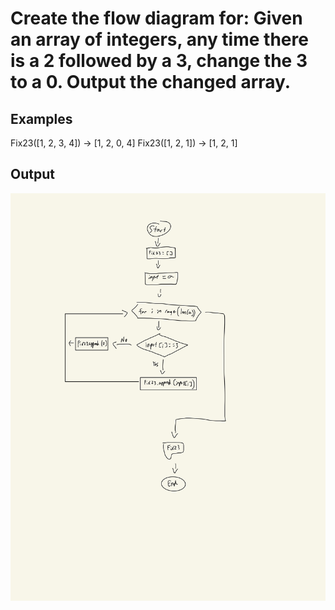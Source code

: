 # Create the flow diagram for: Given an array of integers, any time there is a 2 followed by a 3, change the 3 to a 0. Output the changed array. 

## Examples

Fix23([1, 2, 3, 4]) → [1, 2, 0, 4]
Fix23([1, 2, 1]) → [1, 2, 1]

## Output

![](quiz40out.jpg)
